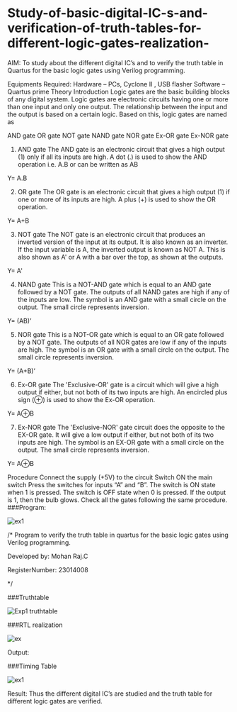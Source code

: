 # Study-of-basic-digital-IC-s-and-verification-of-truth-tables-for-different-logic-gates-realization-
 AIM:
To study about the different digital IC’s and to verify the truth table in Quartus for the basic logic gates using Verilog programming.

Equipments Required:
Hardware – PCs, Cyclone II , USB flasher
Software – Quartus prime
Theory
Introduction
Logic gates are the basic building blocks of any digital system. Logic gates are electronic circuits having one or more than one input and only one output. The relationship between the input and the output is based on a certain logic. Based on this, logic gates are named as

AND gate
OR gate
NOT gate
NAND gate
NOR gate
Ex-OR gate
Ex-NOR gate
1) AND gate
The AND gate is an electronic circuit that gives a high output (1) only if all its inputs are high. A dot (.) is used to show the AND operation i.e. A.B or can be written as AB

Y= A.B

2) OR gate
The OR gate is an electronic circuit that gives a high output (1) if one or more of its inputs are high. A plus (+) is used to show the OR operation.

Y= A+B

3) NOT gate
The NOT gate is an electronic circuit that produces an inverted version of the input at its output. It is also known as an inverter. If the input variable is A, the inverted output is known as NOT A. This is also shown as A' or A with a bar over the top, as shown at the outputs.

Y= A'

4) NAND gate
This is a NOT-AND gate which is equal to an AND gate followed by a NOT gate. The outputs of all NAND gates are high if any of the inputs are low. The symbol is an AND gate with a small circle on the output. The small circle represents inversion.

Y= (AB)’

5) NOR gate
This is a NOT-OR gate which is equal to an OR gate followed by a NOT gate. The outputs of all NOR gates are low if any of the inputs are high. The symbol is an OR gate with a small circle on the output. The small circle represents inversion.

Y= (A+B)’

6) Ex-OR gate
The 'Exclusive-OR' gate is a circuit which will give a high output if either, but not both of its two inputs are high. An encircled plus sign (⊕) is used to show the Ex-OR operation.

Y= A⊕B

7) Ex-NOR gate
The 'Exclusive-NOR' gate circuit does the opposite to the EX-OR gate. It will give a low output if either, but not both of its two inputs are high. The symbol is an EX-OR gate with a small circle on the output. The small circle represents inversion.

Y= A⊕B

Procedure
Connect the supply (+5V) to the circuit
Switch ON the main switch
Press the switches for inputs “A” and “B”. The switch is ON state when 1 is pressed. The switch is OFF state when 0 is pressed.
If the output is 1, then the bulb glows.
Check all the gates following the same procedure.
###Program:

![ex1](https://github.com/Mohanraj2006/Study-of-basic-digital-IC-s-and-verification-of-truth-tables-for-different-logic-gates-realization-/assets/152195759/567aee7f-144a-49c4-8f4e-55e3395944ce)


/*
Program to verify the truth table in quartus for the basic logic gates using Verilog programming.

Developed by: Mohan Raj.C

RegisterNumber: 23014008

*/

###Truthtable

![Exp1 truthtable](https://github.com/Mohanraj2006/Study-of-basic-digital-IC-s-and-verification-of-truth-tables-for-different-logic-gates-realization-/assets/152195759/cd85f516-cdd7-49de-956b-2bce397c5538)


###RTL realization

![ex](https://github.com/Mohanraj2006/Study-of-basic-digital-IC-s-and-verification-of-truth-tables-for-different-logic-gates-realization-/assets/152195759/78b82a87-6290-420f-8198-296a1aeb953b)



Output:

###Timing Table

![ex1](https://github.com/Mohanraj2006/Study-of-basic-digital-IC-s-and-verification-of-truth-tables-for-different-logic-gates-realization-/assets/152195759/3c7fac38-a135-4a30-ae56-330c8b378a2a)



Result:
Thus the different digital IC’s are studied and the truth table for different logic gates are verified.
